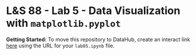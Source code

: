 # L&S 88 - Lab 5 - Data Visualization with `matplotlib.pyplot`

**Getting Started:** To move this repository to DataHub, create an interact link [here](https://url-to-interact.herokuapp.com/) using the URL for your `lab05.ipynb` file.
